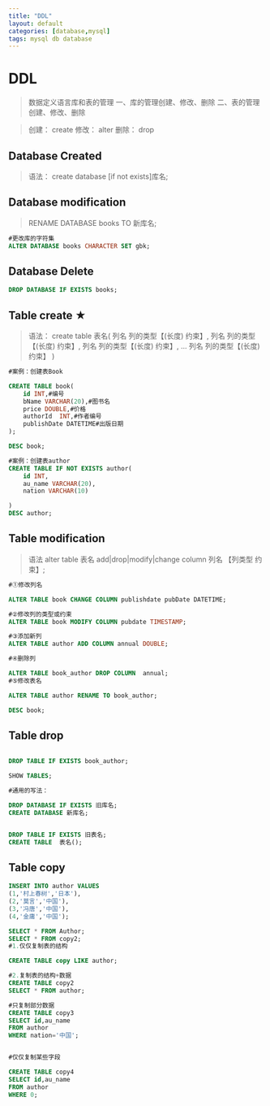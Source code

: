 ```yaml
---
title: "DDL"
layout: default
categories: [database,mysql]
tags: mysql db database
---
```



# DDL
>数据定义语言库和表的管理
>一、库的管理创建、修改、删除
>二、表的管理创建、修改、删除

>创建： create
>修改： alter
>删除： drop

## Database Created 

>语法：
>create database  [if not exists]库名;

## Database modification 

>RENAME DATABASE books TO 新库名;

```sql
#更改库的字符集
ALTER DATABASE books CHARACTER SET gbk;
```
## Database Delete 

```sql
DROP DATABASE IF EXISTS books;
```

## Table create ★

>语法：
>create table 表名(
	列名 列的类型【(长度) 约束】,
	列名 列的类型【(长度) 约束】,
	列名 列的类型【(长度) 约束】,
	...
	列名 列的类型【(长度) 约束】
)

```sql
#案例：创建表Book

CREATE TABLE book(
	id INT,#编号
	bName VARCHAR(20),#图书名
	price DOUBLE,#价格
	authorId  INT,#作者编号
	publishDate DATETIME#出版日期
);

DESC book;

#案例：创建表author
CREATE TABLE IF NOT EXISTS author(
	id INT,
	au_name VARCHAR(20),
	nation VARCHAR(10)

)
DESC author;
```

## Table modification

>语法 alter table 表名 add|drop|modify|change column 列名 【列类型 约束】;

```sql
#①修改列名

ALTER TABLE book CHANGE COLUMN publishdate pubDate DATETIME;

#②修改列的类型或约束
ALTER TABLE book MODIFY COLUMN pubdate TIMESTAMP;

#③添加新列
ALTER TABLE author ADD COLUMN annual DOUBLE; 

#④删除列

ALTER TABLE book_author DROP COLUMN  annual;
#⑤修改表名

ALTER TABLE author RENAME TO book_author;

DESC book;
```

## Table drop

```sql

DROP TABLE IF EXISTS book_author;

SHOW TABLES;

#通用的写法：

DROP DATABASE IF EXISTS 旧库名;
CREATE DATABASE 新库名;


DROP TABLE IF EXISTS 旧表名;
CREATE TABLE  表名();
```

## Table copy

```sql
INSERT INTO author VALUES
(1,'村上春树','日本'),
(2,'莫言','中国'),
(3,'冯唐','中国'),
(4,'金庸','中国');

SELECT * FROM Author;
SELECT * FROM copy2;
#1.仅仅复制表的结构

CREATE TABLE copy LIKE author;

#2.复制表的结构+数据
CREATE TABLE copy2 
SELECT * FROM author;

#只复制部分数据
CREATE TABLE copy3
SELECT id,au_name
FROM author 
WHERE nation='中国';


#仅仅复制某些字段

CREATE TABLE copy4 
SELECT id,au_name
FROM author
WHERE 0;
```